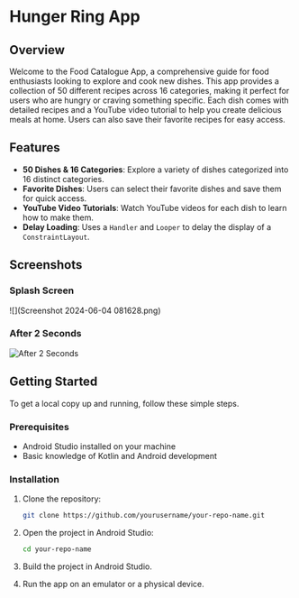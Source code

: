 # Hunger Ring App


## Overview

Welcome to the Food Catalogue App, a comprehensive guide for food enthusiasts looking to explore and cook new dishes. This app provides a collection of 50 different recipes across 16 categories, making it perfect for users who are hungry or craving something specific. Each dish comes with detailed recipes and a YouTube video tutorial to help you create delicious meals at home. Users can also save their favorite recipes for easy access.

## Features

- **50 Dishes & 16 Categories**: Explore a variety of dishes categorized into 16 distinct categories.
- **Favorite Dishes**: Users can select their favorite dishes and save them for quick access.
- **YouTube Video Tutorials**: Watch YouTube videos for each dish to learn how to make them.
- **Delay Loading**: Uses a `Handler` and `Looper` to delay the display of a `ConstraintLayout`.

## Screenshots

### Splash Screen
![](Screenshot 2024-06-04 081628.png)

### After 2 Seconds
![After 2 Seconds](images/after_2_seconds.png)

## Getting Started

To get a local copy up and running, follow these simple steps.

### Prerequisites

- Android Studio installed on your machine
- Basic knowledge of Kotlin and Android development

### Installation

1. Clone the repository:
    ```sh
    git clone https://github.com/yourusername/your-repo-name.git
    ```

2. Open the project in Android Studio:
    ```sh
    cd your-repo-name
    ```

3. Build the project in Android Studio.

4. Run the app on an emulator or a physical device.

